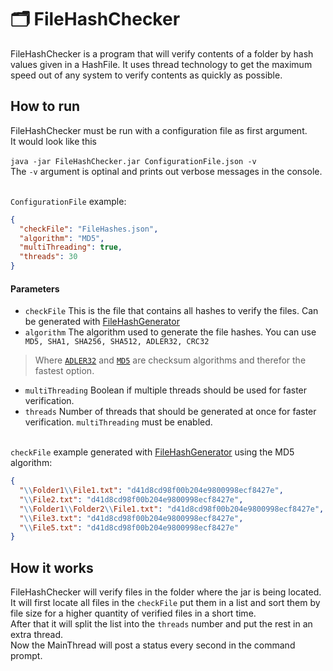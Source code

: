 # 🗂️ FileHashChecker

FileHashChecker is a program that will verify contents of a folder by hash values given in a HashFile.
It uses thread technology to get the maximum speed out of any system to verify contents as quickly as possible.

## How to run
FileHashChecker must be run with a configuration file as first argument.<br/>
It would look like this<br/><br/>
`java -jar FileHashChecker.jar ConfigurationFile.json -v`<br/>
The `-v` argument is optinal and prints out verbose messages in the console.<br/><br/>

`ConfigurationFile` example:
``` Json
{
  "checkFile": "FileHashes.json",
  "algorithm": "MD5",
  "multiThreading": true,
  "threads": 30
}
```

</p>

#### Parameters ####

* `checkFile` This is the file that contains all hashes to verify the files. Can be generated with [FileHashGenerator](https://github.com/nichtfurkan/FileHashGenerator "FileHashGenerator")
* `algorithm` The algorithm used to generate the file hashes. 
You can use `MD5, SHA1, SHA256, SHA512, ADLER32, CRC32`</p>
> Where [`ADLER32`](https://en.wikipedia.org/wiki/Adler-32#Calculation "ADLER32") and [`MD5`](https://en.wikipedia.org/wiki/MD5#Algorithm "MD5") are checksum algorithms and therefor the fastest option.

* `multiThreading` Boolean if multiple threads should be used for faster verification.
* `threads` Number of threads that should be generated at once for faster verification. `multiThreading` must be enabled.<br/><br/>


`checkFile` example generated with [FileHashGenerator](https://github.com/nichtfurkan/FileHashGenerator "FileHashGenerator") using the MD5 algorithm:
```Json
{
  "\\Folder1\\File1.txt": "d41d8cd98f00b204e9800998ecf8427e",
  "\\File2.txt": "d41d8cd98f00b204e9800998ecf8427e",
  "\\Folder1\\Folder2\\File1.txt": "d41d8cd98f00b204e9800998ecf8427e",
  "\\File3.txt": "d41d8cd98f00b204e9800998ecf8427e",
  "\\File5.txt": "d41d8cd98f00b204e9800998ecf8427e"
}
```

## How it works

FileHashChecker will verify files in the folder where the jar is being located.<br/>
It will first locate all files in the `checkFile` put them in a list and sort them by file size for a higher quantity of verified files in a short time.<br/>
After that it will split the list into the `threads` number and put the rest in an extra thread.<br/>
Now the MainThread will post a status every second in the command prompt.










